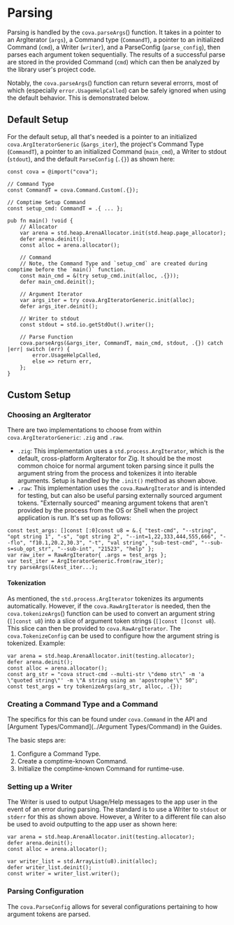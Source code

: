 # Parsing
Parsing is handled by the `cova.parseArgs`() function. It takes in a pointer to an ArgIterator (`args`), a Command type (`CommandT`), a pointer to an initialized Command (`cmd`), a Writer (`writer`), and a ParseConfig (`parse_config`), then parses each argument token sequentially. The results of a successful parse are stored in the provided Command (`cmd`) which can then be analyzed by the library user's project code.

Notably, the `cova.parseArgs`() function can return several errorrs, most of which (especially `error.UsageHelpCalled`) can be safely ignored when using the default behavior. This is demonstrated below.

## Default Setup
For the default setup, all that's needed is a pointer to an initialized `cova.ArgIteratorGeneric` (`&args_iter`), the project's Command Type (`CommandT`), a pointer to an initialized Command (`main_cmd`), a Writer to stdout (`stdout`), and the default `ParseConfig` (`.{}`) as shown here:

```zig
const cova = @import("cova");

// Command Type
const CommandT = cova.Command.Custom(.{});

// Comptime Setup Command
const setup_cmd: CommandT = .{ ... };

pub fn main() !void {
    // Allocator
    var arena = std.heap.ArenaAllocator.init(std.heap.page_allocator);
    defer arena.deinit();
    const alloc = arena.allocator();

    // Command
    // Note, the Command Type and `setup_cmd` are created during comptime before the `main()` function.
    const main_cmd = &(try setup_cmd.init(alloc, .{})); 
    defer main_cmd.deinit();

    // Argument Iterator
    var args_iter = try cova.ArgIteratorGeneric.init(alloc);
    defer args_iter.deinit();

    // Writer to stdout
    const stdout = std.io.getStdOut().writer();

    // Parse Function
    cova.parseArgs(&args_iter, CommandT, main_cmd, stdout, .{}) catch |err| switch (err) {
		error.UsageHelpCalled,
		else => return err,
	};
}
```

## Custom Setup
### Choosing an ArgIterator
There are two implementations to choose from within `cova.ArgIteratorGeneric`: `.zig` and `.raw`.
- `.zig`: This implementation uses a `std.process.ArgIterator`, which is the default, cross-platform ArgIterator for Zig. It should be the most common choice for normal argument token parsing since it pulls the argument string from the process and tokenizes it into iterable arguments. Setup is handled by the `.init()` method as shown above.
- `.raw`: This implementation uses the `cova.RawArgIterator` and is intended for testing, but can also be useful parsing externally sourced argument tokens. "Externally sourced" meaning argument tokens that aren't provided by the process from the OS or Shell when the project application is run. It's set up as follows:
```zig
const test_args: []const [:0]const u8 = &.{ "test-cmd", "--string", "opt string 1", "-s", "opt string 2", "--int=1,22,333,444,555,666", "--flo", "f10.1,20.2,30.3", "-t", "val string", "sub-test-cmd", "--sub-s=sub_opt_str", "--sub-int", "21523", "help" }; 
var raw_iter = RawArgIterator{ .args = test_args };
var test_iter = ArgIteratorGeneric.from(raw_iter);
try parseArgs(&test_iter...);
```

#### Tokenization
As mentioned, the `std.process.ArgIterator` tokenizes its arguments automatically. However, if the `cova.RawArgIterator` is needed, then the `cova.tokenizeArgs`() function can be used to convert an argument string (`[]const u8`) into a slice of argument token strings (`[]const []const u8`). This slice can then be provided to `cova.RawArgIterator`. The `cova.TokenizeConfig` can be used to configure how the argument string is tokenized. Example:
```zig
var arena = std.heap.ArenaAllocator.init(testing.allocator);
defer arena.deinit();
const alloc = arena.allocator();
const arg_str = "cova struct-cmd --multi-str \"demo str\" -m 'a \"quoted string\"' -m \"A string using an 'apostrophe'\" 50";
const test_args = try tokenizeArgs(arg_str, alloc, .{});
```

### Creating a Command Type and a Command
The specifics for this can be found under `cova.Command` in the API and [Argument Types/Command](../Argument Types/Command) in the Guides.

The basic steps are:
1. Configure a Command Type.
2. Create a comptime-known Command.
3. Initialize the comptime-known Command for runtime-use.

### Setting up a Writer
The Writer is used to output Usage/Help messages to the app user in the event of an error during parsing. The standard is to use a Writer to `stdout` or `stderr` for this as shown above. However, a Writer to a different file can also be used to avoid outputting to the app user as shown here:
```zig
var arena = std.heap.ArenaAllocator.init(testing.allocator);
defer arena.deinit();
const alloc = arena.allocator();

var writer_list = std.ArrayList(u8).init(alloc);
defer writer_list.deinit();
const writer = writer_list.writer();
```

### Parsing Configuration
The `cova.ParseConfig` allows for several configurations pertaining to how argument tokens are parsed.
